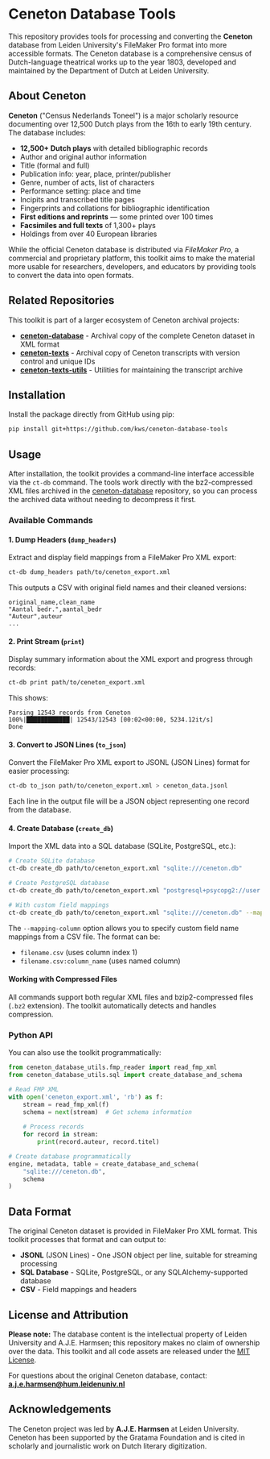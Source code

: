 # Ceneton Database Tools

This repository provides tools for processing and converting the **Ceneton** database from Leiden University's FileMaker Pro format into more accessible formats. The Ceneton database is a comprehensive census of Dutch-language theatrical works up to the year 1803, developed and maintained by the Department of Dutch at Leiden University.

## About Ceneton

**Ceneton** ("Census Nederlands Toneel") is a major scholarly resource documenting over 12,500 Dutch plays from the 16th to early 19th century. The database includes:

- **12,500+ Dutch plays** with detailed bibliographic records
- Author and original author information  
- Title (formal and full)
- Publication info: year, place, printer/publisher
- Genre, number of acts, list of characters
- Performance setting: place and time
- Incipits and transcribed title pages
- Fingerprints and collations for bibliographic identification
- **First editions and reprints** — some printed over 100 times
- **Facsimiles and full texts** of 1,300+ plays
- Holdings from over 40 European libraries

While the official Ceneton database is distributed via *FileMaker Pro*, a commercial and proprietary platform, this toolkit aims to make the material more usable for researchers, developers, and educators by providing tools to convert the data into open formats.

## Related Repositories

This toolkit is part of a larger ecosystem of Ceneton archival projects:

- **[ceneton-database](https://github.com/kws/ceneton-database)** - Archival copy of the complete Ceneton dataset in XML format
- **[ceneton-texts](https://github.com/kws/ceneton-texts)** - Archival copy of Ceneton transcripts with version control and unique IDs
- **[ceneton-texts-utils](https://github.com/kws/ceneton-texts-utils)** - Utilities for maintaining the transcript archive

## Installation

Install the package directly from GitHub using pip:

```bash
pip install git+https://github.com/kws/ceneton-database-tools
```

## Usage

After installation, the toolkit provides a command-line interface accessible via the `ct-db` command. The tools work directly with the bz2-compressed XML files archived in the [ceneton-database](https://github.com/kws/ceneton-database) repository, so you can process the archived data without needing to decompress it first.

### Available Commands

#### 1. Dump Headers (`dump_headers`)

Extract and display field mappings from a FileMaker Pro XML export:

```bash
ct-db dump_headers path/to/ceneton_export.xml
```

This outputs a CSV with original field names and their cleaned versions:
```
original_name,clean_name
"Aantal bedr.",aantal_bedr
"Auteur",auteur
...
```

#### 2. Print Stream (`print`)

Display summary information about the XML export and progress through records:

```bash
ct-db print path/to/ceneton_export.xml
```

This shows:
```
Parsing 12543 records from Ceneton
100%|████████████| 12543/12543 [00:02<00:00, 5234.12it/s]
Done
```

#### 3. Convert to JSON Lines (`to_json`)

Convert the FileMaker Pro XML export to JSONL (JSON Lines) format for easier processing:

```bash
ct-db to_json path/to/ceneton_export.xml > ceneton_data.jsonl
```

Each line in the output file will be a JSON object representing one record from the database.

#### 4. Create Database (`create_db`)

Import the XML data into a SQL database (SQLite, PostgreSQL, etc.):

```bash
# Create SQLite database
ct-db create_db path/to/ceneton_export.xml "sqlite:///ceneton.db"

# Create PostgreSQL database
ct-db create_db path/to/ceneton_export.xml "postgresql+psycopg2://user:pass@host:5432/ceneton"

# With custom field mappings
ct-db create_db path/to/ceneton_export.xml "sqlite:///ceneton.db" --mapping-column field_mappings.csv:english_name
```

The `--mapping-column` option allows you to specify custom field name mappings from a CSV file. The format can be:
- `filename.csv` (uses column index 1)
- `filename.csv:column_name` (uses named column)

#### Working with Compressed Files

All commands support both regular XML files and bzip2-compressed files (`.bz2` extension). The toolkit automatically detects and handles compression.

### Python API

You can also use the toolkit programmatically:

```python
from ceneton_database_utils.fmp_reader import read_fmp_xml
from ceneton_database_utils.sql import create_database_and_schema

# Read FMP XML
with open('ceneton_export.xml', 'rb') as f:
    stream = read_fmp_xml(f)
    schema = next(stream)  # Get schema information
    
    # Process records
    for record in stream:
        print(record.auteur, record.titel)

# Create database programmatically
engine, metadata, table = create_database_and_schema(
    "sqlite:///ceneton.db", 
    schema
)
```

## Data Format

The original Ceneton dataset is provided in FileMaker Pro XML format. This toolkit processes that format and can output to:

- **JSONL** (JSON Lines) - One JSON object per line, suitable for streaming processing
- **SQL Database** - SQLite, PostgreSQL, or any SQLAlchemy-supported database
- **CSV** - Field mappings and headers

## License and Attribution

**Please note:** The database content is the intellectual property of Leiden University and A.J.E. Harmsen; this repository makes no claim of ownership over the data. This toolkit and all code assets are released under the [MIT License](LICENSE).

For questions about the original Ceneton database, contact: **a.j.e.harmsen@hum.leidenuniv.nl**

## Acknowledgements

The Ceneton project was led by **A.J.E. Harmsen** at Leiden University. Ceneton has been supported by the Gratama Foundation and is cited in scholarly and journalistic work on Dutch literary digitization.
